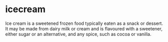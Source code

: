 # icecream
Ice cream is a sweetened frozen food typically eaten as a snack or dessert. It may be made from dairy milk or cream and is flavoured with a sweetener, either sugar or an alternative, and any spice, such as cocoa or vanilla.

